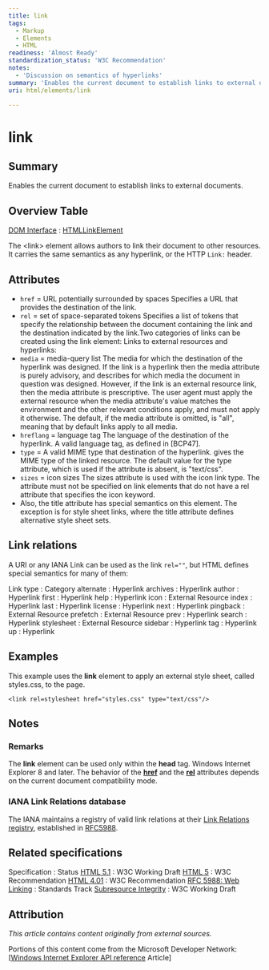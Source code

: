 ```yaml
---
title: link
tags:
  - Markup
  - Elements
  - HTML
readiness: 'Almost Ready'
standardization_status: 'W3C Recommendation'
notes:
  - 'Discussion on semantics of hyperlinks'
summary: 'Enables the current document to establish links to external documents.'
uri: html/elements/link

---
```

# link

## Summary

Enables the current document to establish links to external documents.

## Overview Table

[DOM Interface](/dom/interface)
:   [HTMLLinkElement](/dom/HTMLLinkElement)

The \<link\> element allows authors to link their document to other resources. It carries the same semantics as any hyperlink, or the HTTP `Link:` header.

## Attributes

-   `href` = URL potentially surrounded by spaces
    Specifies a URL that provides the destination of the link.
-   `rel` = set of space-separated tokens
    Specifies a list of tokens that specify the relationship between the document containing the link and the destination indicated by the link.Two categories of links can be created using the link element: Links to external resources and hyperlinks:
-   `media` = media-query list
    The media for which the destination of the hyperlink was designed.
    If the link is a hyperlink then the media attribute is purely advisory, and describes for which media the document in question was designed.
    However, if the link is an external resource link, then the media attribute is prescriptive. The user agent must apply the external resource when the media attribute's value matches the environment and the other relevant conditions apply, and must not apply it otherwise.
    The default, if the media attribute is omitted, is "all", meaning that by default links apply to all media.
-   `hreflang` = language tag
    The language of the destination of the hyperlink.
    A valid language tag, as defined in [BCP47].
-   `type` = A valid MIME type that destination of the hyperlink.
    gives the MIME type of the linked resource.
    The default value for the type attribute, which is used if the attribute is absent, is "text/css".
-   `sizes` = icon sizes
    The sizes attribute is used with the icon link type. The attribute must not be specified on link elements that do not have a rel attribute that specifies the icon keyword.
-   Also, the title attribute has special semantics on this element. The exception is for style sheet links, where the title attribute defines alternative style sheet sets.

## Link relations

A URI or any IANA Link can be used as the link `rel=""`, but HTML defines special semantics for many of them:

Link type
:   Category
alternate
:   Hyperlink
archives
:   Hyperlink
author
:   Hyperlink
first
:   Hyperlink
help
:   Hyperlink
icon
:   External Resource
index
:   Hyperlink
last
:   Hyperlink
license
:   Hyperlink
next
:   Hyperlink
pingback
:   External Resource
prefetch
:   External Resource
prev
:   Hyperlink
search
:   Hyperlink
stylesheet
:   External Resource
sidebar
:   Hyperlink
tag
:   Hyperlink
up
:   Hyperlink

## Examples

This example uses the **link** element to apply an external style sheet, called styles.css, to the page.

``` {.html}
<link rel=stylesheet href="styles.css" type="text/css"/>
```

## Notes

### Remarks

The **link** element can be used only within the **head** tag. Windows Internet Explorer 8 and later. The behavior of the [**href**](/html/attributes/href) and the [**rel**](/html/attributes/rel) attributes depends on the current document compatibility mode.

### IANA Link Relations database

The IANA maintains a registry of valid link relations at their [Link Relations registry](http://www.iana.org/assignments/link-relations/link-relations.xhtml), established in [RFC5988](https://tools.ietf.org/html/rfc5988).

## Related specifications

Specification
:   Status
[HTML 5.1](http://www.w3.org/TR/html51/document-metadata.html#the-link-element)
:   W3C Working Draft
[HTML 5](http://www.w3.org/TR/html5/document-metadata.html#the-link-element)
:   W3C Recommendation
[HTML 4.01](http://www.w3.org/TR/html401/struct/links.html#edef-LINK)
:   W3C Recommendation
[RFC 5988: Web Linking](https://tools.ietf.org/html/rfc5988)
:   Standards Track
[Subresource Integrity](http://www.w3.org/TR/SRI/)
:   W3C Working Draft

## Attribution

*This article contains content originally from external sources.*

Portions of this content come from the Microsoft Developer Network: [[Windows Internet Explorer API reference](http://msdn.microsoft.com/en-us/library/ie/hh828809%28v=vs.85%29.aspx) Article]

